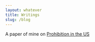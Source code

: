 ```yaml
---
layout: whatever
title: Writings
slug: /blog
---
```



A paper of mine on [Prohibition in the US](/Seminararbeit.pdf)
